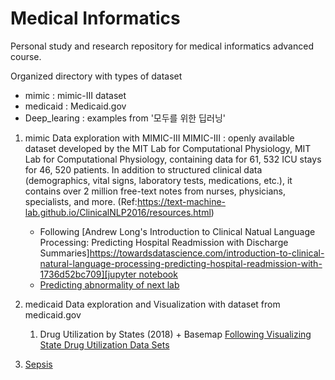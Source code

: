 # Medical Informatics

Personal study and research repository for medical informatics advanced course.

Organized directory with types of dataset

- mimic : mimic-III dataset
- medicaid : Medicaid.gov
- Deep_learing : examples from '모두를 위한 딥러닝'

1. mimic
   Data exploration with MIMIC-III
   MIMIC-III : openly available dataset developed by the MIT Lab for Computational Physiology, MIT Lab for Computational Physiology, containing data for 61, 532 ICU stays for 46, 520 patients. In addition to structured clinical data (demographics, vital signs, laboratory tests, medications, etc.), it contains over 2 million free-text notes from nurses, physicians, specialists, and more. (Ref:https://text-machine-lab.github.io/ClinicalNLP2016/resources.html)
   - Following [Andrew Long's Introduction to Clinical Natual Language Processing: Predicting Hospital Readmission with Discharge Summaries][https://towardsdatascience.com/introduction-to-clinical-natural-language-processing-predicting-hospital-readmission-with-1736d52bc709][jupyter notebook](https://github.com/joyce04/medical_informatics/blob/master/mimic/1.Predicting_Readmission_with_Discharge_Summaries.ipynb)
   - [Predicting abnormality of next lab](https://github.com/joyce04/medical_informatics/blob/master/mimic/0512_predict_next_lab.ipynb)


2. medicaid
   Data exploration and Visualization with dataset from medicaid.gov
   1. Drug Utilization by States (2018) + Basemap
      [Following Visualizing State Drug Utilization Data Sets](https://hackernoon.com/visualizing-state-drug-utilization-data-sets-bf65e990a766)

3. [Sepsis](https://github.com/joyce04/medical_informatics/tree/master/sepsis)
